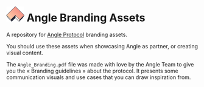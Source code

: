 # <img src="./2_protocol-icon-only/3-fill/SVG/angle-mark-topview-1.svg" alt="Angle Branding Assets" height="40px"> Angle Branding Assets

A repository for [Angle Protocol](https://angle.money) branding assets.

You should use these assets when showcasing Angle as partner, or creating visual content.

The `Angle_Branding.pdf` file was made with love by the Angle Team to give you the « Branding guidelines » about the protocol. It presents some communication visuals and use cases that you can draw inspiration from.
